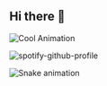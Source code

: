 ## Hi there 👋

![Cool Animation](https://media0.giphy.com/media/v1.Y2lkPTc5MGI3NjExcHBmcmFhYno5bGRndmJzaXN0enRlY3R1NXBnYWgwcTNlZ3JhaWN6NCZlcD12MV9pbnRlcm5hbF9naWZfYnlfaWQmY3Q9Zw/iJDLBX5GY8niCpZYkR/giphy.gif)


![spotify-github-profile](https://spotify-github-profile.kittinanx.com/api/view?uid=h5jzjs75v7d5kuqlji2bd29hr&cover_image=true&theme=default&show_offline=false&background_color=121212&interchange=false&bar_color=53b14f&bar_color_cover=true)

![Snake animation](https://github.com/quwian/quwian/blob/output/github-contribution-grid-snake.svg)
